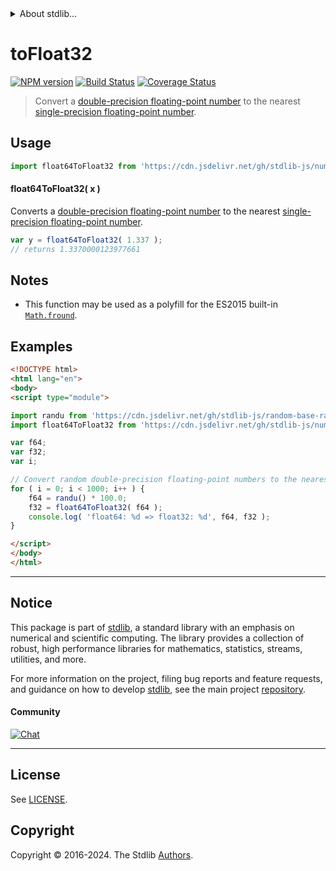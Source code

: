 <!--

@license Apache-2.0

Copyright (c) 2018 The Stdlib Authors.

Licensed under the Apache License, Version 2.0 (the "License");
you may not use this file except in compliance with the License.
You may obtain a copy of the License at

   http://www.apache.org/licenses/LICENSE-2.0

Unless required by applicable law or agreed to in writing, software
distributed under the License is distributed on an "AS IS" BASIS,
WITHOUT WARRANTIES OR CONDITIONS OF ANY KIND, either express or implied.
See the License for the specific language governing permissions and
limitations under the License.

-->


<details>
  <summary>
    About stdlib...
  </summary>
  <p>We believe in a future in which the web is a preferred environment for numerical computation. To help realize this future, we've built stdlib. stdlib is a standard library, with an emphasis on numerical and scientific computation, written in JavaScript (and C) for execution in browsers and in Node.js.</p>
  <p>The library is fully decomposable, being architected in such a way that you can swap out and mix and match APIs and functionality to cater to your exact preferences and use cases.</p>
  <p>When you use stdlib, you can be absolutely certain that you are using the most thorough, rigorous, well-written, studied, documented, tested, measured, and high-quality code out there.</p>
  <p>To join us in bringing numerical computing to the web, get started by checking us out on <a href="https://github.com/stdlib-js/stdlib">GitHub</a>, and please consider <a href="https://opencollective.com/stdlib">financially supporting stdlib</a>. We greatly appreciate your continued support!</p>
</details>

# toFloat32

[![NPM version][npm-image]][npm-url] [![Build Status][test-image]][test-url] [![Coverage Status][coverage-image]][coverage-url] <!-- [![dependencies][dependencies-image]][dependencies-url] -->

> Convert a [double-precision floating-point number][ieee754] to the nearest [single-precision floating-point number][ieee754].



<section class="usage">

## Usage

```javascript
import float64ToFloat32 from 'https://cdn.jsdelivr.net/gh/stdlib-js/number-float64-base-to-float32@esm/index.mjs';
```

#### float64ToFloat32( x )

Converts a [double-precision floating-point number][ieee754] to the nearest [single-precision floating-point number][ieee754].

```javascript
var y = float64ToFloat32( 1.337 );
// returns 1.3370000123977661
```

</section>

<!-- /.usage -->

<section class="notes">

## Notes

-   This function may be used as a polyfill for the ES2015 built-in [`Math.fround`][math-fround].

</section>

<!-- /.notes -->

<section class="examples">

## Examples

<!-- eslint no-undef: "error" -->

```html
<!DOCTYPE html>
<html lang="en">
<body>
<script type="module">

import randu from 'https://cdn.jsdelivr.net/gh/stdlib-js/random-base-randu@esm/index.mjs';
import float64ToFloat32 from 'https://cdn.jsdelivr.net/gh/stdlib-js/number-float64-base-to-float32@esm/index.mjs';

var f64;
var f32;
var i;

// Convert random double-precision floating-point numbers to the nearest single-precision floating-point number...
for ( i = 0; i < 1000; i++ ) {
    f64 = randu() * 100.0;
    f32 = float64ToFloat32( f64 );
    console.log( 'float64: %d => float32: %d', f64, f32 );
}

</script>
</body>
</html>
```

</section>

<!-- /.examples -->

<!-- Section for related `stdlib` packages. Do not manually edit this section, as it is automatically populated. -->

<section class="related">

</section>

<!-- /.related -->

<!-- Section for all links. Make sure to keep an empty line after the `section` element and another before the `/section` close. -->


<section class="main-repo" >

* * *

## Notice

This package is part of [stdlib][stdlib], a standard library with an emphasis on numerical and scientific computing. The library provides a collection of robust, high performance libraries for mathematics, statistics, streams, utilities, and more.

For more information on the project, filing bug reports and feature requests, and guidance on how to develop [stdlib][stdlib], see the main project [repository][stdlib].

#### Community

[![Chat][chat-image]][chat-url]

---

## License

See [LICENSE][stdlib-license].


## Copyright

Copyright &copy; 2016-2024. The Stdlib [Authors][stdlib-authors].

</section>

<!-- /.stdlib -->

<!-- Section for all links. Make sure to keep an empty line after the `section` element and another before the `/section` close. -->

<section class="links">

[npm-image]: http://img.shields.io/npm/v/@stdlib/number-float64-base-to-float32.svg
[npm-url]: https://npmjs.org/package/@stdlib/number-float64-base-to-float32

[test-image]: https://github.com/stdlib-js/number-float64-base-to-float32/actions/workflows/test.yml/badge.svg?branch=v0.2.1
[test-url]: https://github.com/stdlib-js/number-float64-base-to-float32/actions/workflows/test.yml?query=branch:v0.2.1

[coverage-image]: https://img.shields.io/codecov/c/github/stdlib-js/number-float64-base-to-float32/main.svg
[coverage-url]: https://codecov.io/github/stdlib-js/number-float64-base-to-float32?branch=main

<!--

[dependencies-image]: https://img.shields.io/david/stdlib-js/number-float64-base-to-float32.svg
[dependencies-url]: https://david-dm.org/stdlib-js/number-float64-base-to-float32/main

-->

[chat-image]: https://img.shields.io/gitter/room/stdlib-js/stdlib.svg
[chat-url]: https://app.gitter.im/#/room/#stdlib-js_stdlib:gitter.im

[stdlib]: https://github.com/stdlib-js/stdlib

[stdlib-authors]: https://github.com/stdlib-js/stdlib/graphs/contributors

[umd]: https://github.com/umdjs/umd
[es-module]: https://developer.mozilla.org/en-US/docs/Web/JavaScript/Guide/Modules

[deno-url]: https://github.com/stdlib-js/number-float64-base-to-float32/tree/deno
[deno-readme]: https://github.com/stdlib-js/number-float64-base-to-float32/blob/deno/README.md
[umd-url]: https://github.com/stdlib-js/number-float64-base-to-float32/tree/umd
[umd-readme]: https://github.com/stdlib-js/number-float64-base-to-float32/blob/umd/README.md
[esm-url]: https://github.com/stdlib-js/number-float64-base-to-float32/tree/esm
[esm-readme]: https://github.com/stdlib-js/number-float64-base-to-float32/blob/esm/README.md
[branches-url]: https://github.com/stdlib-js/number-float64-base-to-float32/blob/main/branches.md

[stdlib-license]: https://raw.githubusercontent.com/stdlib-js/number-float64-base-to-float32/main/LICENSE

[ieee754]: https://en.wikipedia.org/wiki/IEEE_754-1985

[math-fround]: https://developer.mozilla.org/en-US/docs/Web/JavaScript/Reference/Global_Objects/Math/fround

</section>

<!-- /.links -->
